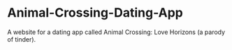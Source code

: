 # Animal-Crossing-Dating-App
A website for a dating app called Animal Crossing: Love Horizons (a parody of tinder).
